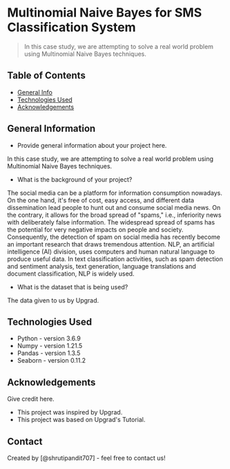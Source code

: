# Multinomial Naive Bayes for SMS Classification System
> In this case study, we are attempting to solve a real world problem using Multinomial Naive Bayes techniques. 

## Table of Contents
* [General Info](#general-information)
* [Technologies Used](#technologies-used)
* [Acknowledgements](#acknowledgements)

<!-- You can include any other section that is pertinent to your problem -->

## General Information
- Provide general information about your project here.

In this case study, we are attempting to solve a real world problem using Multinomial Naive Bayes techniques. 

- What is the background of your project?

The social media can be a platform for information consumption nowadays. On the one hand, it's free of cost, easy access, and different data dissemination lead people to hunt out and consume social media news. On the contrary, it allows for the broad spread of "spams," i.e., inferiority news with deliberately false information. The widespread spread of spams has the potential for very negative impacts on people and society. Consequently, the detection of spam on social media has recently become an important research that draws tremendous attention. NLP, an artificial intelligence (AI) division, uses computers and human natural language to produce useful data. In text classification activities, such as spam detection and sentiment analysis, text generation, language translations and document classification, NLP is widely used.


- What is the dataset that is being used?

The data given to us by Upgrad.

<!-- You don't have to answer all the questions - just the ones relevant to your project. -->


<!-- You don't have to answer all the questions - just the ones relevant to your project. -->


## Technologies Used
- Python - version 3.6.9
- Numpy - version 1.21.5
- Pandas - version 1.3.5
- Seaborn - version 0.11.2


<!-- As the libraries versions keep on changing, it is recommended to mention the version of library used in this project -->

## Acknowledgements
Give credit here.
- This project was inspired by Upgrad.
- This project was based on Upgrad's Tutorial.


## Contact
Created by [@shrutipandit707] - feel free to contact us!


<!-- Optional -->
<!-- ## License -->
<!-- This project is open source and available under the [... License](). -->

<!-- You don't have to include all sections - just the one's relevant to your project -->